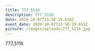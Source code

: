 ```yaml
---
title: 777_5116
description: 777_5116
date: 2020-10-07T13:50:19.630Z
event_date: 2020-10-07T13:50:19.653Z
picture: /images/uploads/777_5116.jpg
---
```

777_5116
